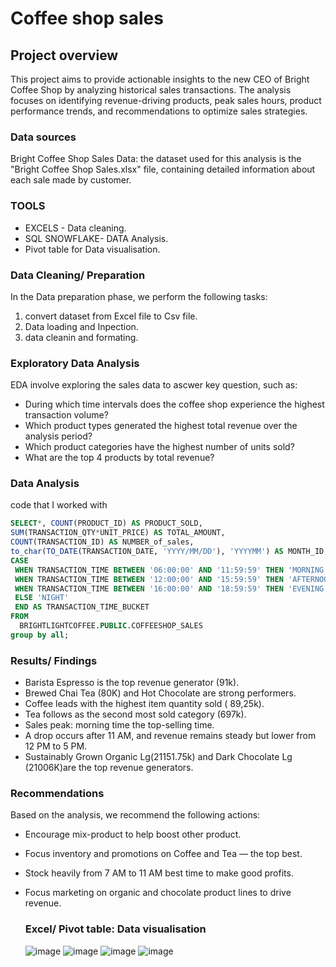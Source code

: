 # Coffee shop sales

## Project overview
This project aims to provide actionable insights to the new CEO of Bright Coffee Shop by analyzing historical sales transactions. The analysis focuses on identifying revenue-driving products, peak sales hours, product performance trends, and recommendations to optimize sales strategies.

### Data sources
Bright Coffee Shop Sales Data: the dataset used for this analysis is the "Bright Coffee Shop Sales.xlsx" file, containing detailed information about each sale made by customer.

### TOOLS
- EXCELS - Data cleaning.
- SQL SNOWFLAKE- DATA Analysis.
- Pivot table for Data visualisation.

### Data Cleaning/ Preparation
In the Data preparation phase, we perform the following tasks:
1. convert dataset  from Excel file to Csv file.
2. Data loading and Inpection.
3. data cleanin and formating.
   
### Exploratory Data Analysis
EDA involve exploring the sales data to ascwer key question, such as:

- During which time intervals does the coffee shop experience the highest transaction volume?
- Which product types generated the highest total revenue over the analysis period?
- Which product categories have the highest number of units sold?
- What are the top 4 products by total revenue?

### Data Analysis
code  that I worked with
```sql
SELECT*, COUNT(PRODUCT_ID) AS PRODUCT_SOLD, 
SUM(TRANSACTION_QTY*UNIT_PRICE) AS TOTAL_AMOUNT, 
COUNT(TRANSACTION_ID) AS NUMBER_of_sales,
to_char(TO_DATE(TRANSACTION_DATE, 'YYYY/MM/DD'), 'YYYYMM') AS MONTH_ID,
CASE
 WHEN TRANSACTION_TIME BETWEEN '06:00:00' AND '11:59:59' THEN 'MORNING'
 WHEN TRANSACTION_TIME BETWEEN '12:00:00' AND '15:59:59' THEN 'AFTERNOON'
 WHEN TRANSACTION_TIME BETWEEN '16:00:00' AND '18:59:59' THEN 'EVENING'
 ELSE 'NIGHT'
 END AS TRANSACTION_TIME_BUCKET
FROM
  BRIGHTLIGHTCOFFEE.PUBLIC.COFFEESHOP_SALES
group by all;
```
### Results/ Findings  
- Barista Espresso is the top revenue generator (91k).
- Brewed  Chai Tea (80K) and Hot Chocolate are strong performers.
- Coffee leads with the highest item quantity sold ( 89,25k). 
- Tea follows as the second most sold category (697k).
- Sales peak: morning time  the top-selling time.
- A drop occurs after 11 AM, and revenue remains steady but lower from 12 PM to 5 PM.
- Sustainably Grown Organic Lg(21151.75k) and Dark Chocolate Lg  (21006K)are the top revenue generators.
### Recommendations
Based on the analysis, we recommend the following actions:
- Encourage mix-product to help boost other product.
- Focus inventory and promotions on Coffee and Tea — the top best.
- Stock heavily from 7 AM to 11 AM  best time to make good profits.
- Focus marketing on organic and chocolate product lines to drive revenue.

  ### Excel/ Pivot table: Data visualisation
  ![image](https://github.com/user-attachments/assets/146979b6-d995-4e94-9934-0e529b6fc545)
  ![image](https://github.com/user-attachments/assets/b3f67da8-2568-4858-ab1c-8c6c9eec53c9) 
![image](https://github.com/user-attachments/assets/1f691576-5658-4920-8c79-18f3660dabf2) 
![image](https://github.com/user-attachments/assets/07015f10-9cc3-4b4f-9bd2-456df7c99fb8)









